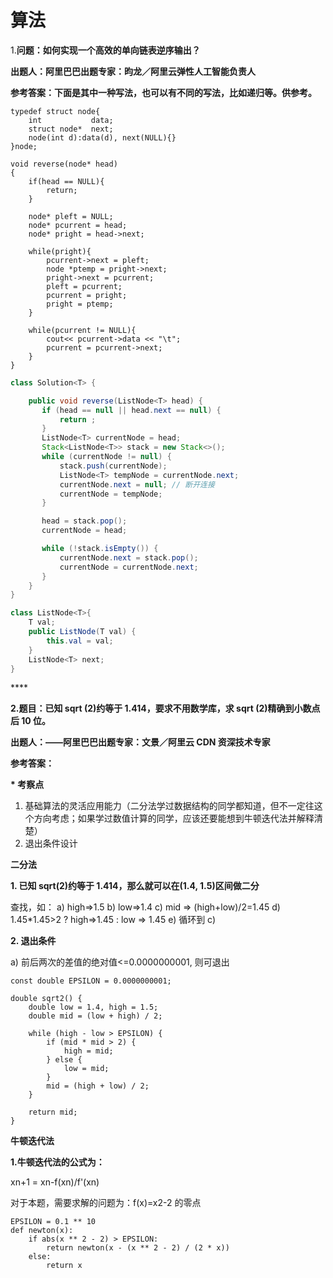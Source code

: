 # 算法

1.**问题：如何实现一个高效的单向链表逆序输出？**

**出题人：阿里巴巴出题专家：昀龙／阿里云弹性人工智能负责人**

**参考答案：下面是其中一种写法，也可以有不同的写法，比如递归等。供参考。**

```text
typedef struct node{
    int           data;
    struct node*  next;
    node(int d):data(d), next(NULL){}
}node;

void reverse(node* head)
{
    if(head == NULL){
        return;
    }

    node* pleft = NULL;
    node* pcurrent = head;
    node* pright = head->next;

    while(pright){
        pcurrent->next = pleft;
        node *ptemp = pright->next;
        pright->next = pcurrent;
        pleft = pcurrent;
        pcurrent = pright;
        pright = ptemp;
    }

    while(pcurrent != NULL){
        cout<< pcurrent->data << "\t";
        pcurrent = pcurrent->next;
    }
}
```

```java
class Solution<T> {

    public void reverse(ListNode<T> head) {
       if (head == null || head.next == null) {
           return ;
       }
       ListNode<T> currentNode = head;
       Stack<ListNode<T>> stack = new Stack<>();
       while (currentNode != null) {
           stack.push(currentNode);
           ListNode<T> tempNode = currentNode.next;
           currentNode.next = null; // 断开连接
           currentNode = tempNode;
       }

       head = stack.pop();
       currentNode = head;

       while (!stack.isEmpty()) {
           currentNode.next = stack.pop();
           currentNode = currentNode.next;
       }
    }
}

class ListNode<T>{
    T val;
    public ListNode(T val) {
        this.val = val;
    }
    ListNode<T> next;
}
```

\*\*\*\*

**2.题目：已知 sqrt \(2\)约等于 1.414，要求不用数学库，求 sqrt \(2\)精确到小数点后 10 位。**

**出题人：——阿里巴巴出题专家：文景／阿里云 CDN 资深技术专家**

**参考答案：**

**\* 考察点**

1. 基础算法的灵活应用能力（二分法学过数据结构的同学都知道，但不一定往这个方向考虑；如果学过数值计算的同学，应该还要能想到牛顿迭代法并解释清楚）
2. 退出条件设计

**二分法**

**1. 已知 sqrt\(2\)约等于 1.414，那么就可以在\(1.4, 1.5\)区间做二分**

查找，如： a\) high=&gt;1.5 b\) low=&gt;1.4 c\) mid =&gt; \(high+low\)/2=1.45 d\) 1.45\*1.45&gt;2 ? high=&gt;1.45 : low =&gt; 1.45 e\) 循环到 c\)

**2. 退出条件**

a\) 前后两次的差值的绝对值&lt;=0.0000000001, 则可退出

```text
const double EPSILON = 0.0000000001;

double sqrt2() {
    double low = 1.4, high = 1.5;
    double mid = (low + high) / 2;

    while (high - low > EPSILON) {
        if (mid * mid > 2) {
            high = mid;
        } else {
            low = mid;
        }
        mid = (high + low) / 2;
    }

    return mid;
}
```

**牛顿迭代法**

**1.牛顿迭代法的公式为：**

xn+1 = xn-f\(xn\)/f'\(xn\)

对于本题，需要求解的问题为：f\(x\)=x2-2 的零点

```text
EPSILON = 0.1 ** 10
def newton(x):
    if abs(x ** 2 - 2) > EPSILON:
        return newton(x - (x ** 2 - 2) / (2 * x))
    else:
        return x
```

